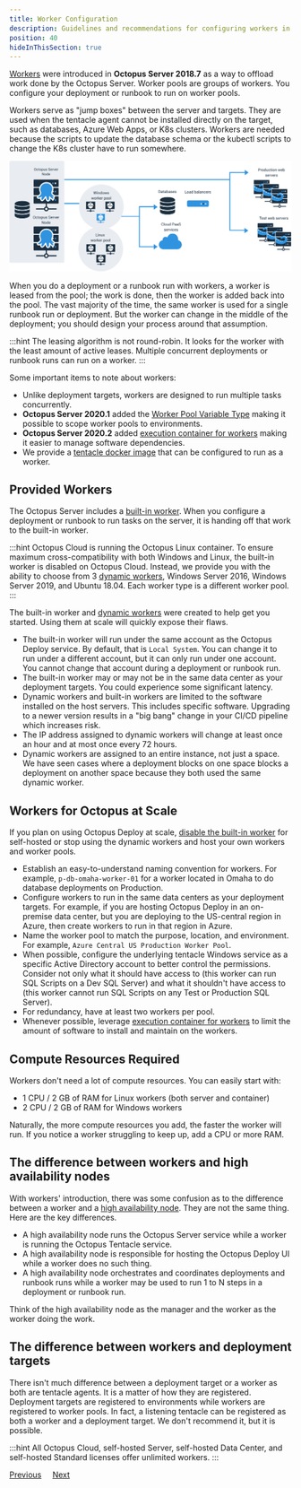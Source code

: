 ```yaml
---
title: Worker Configuration
description: Guidelines and recommendations for configuring workers in Octopus Deploy.
position: 40
hideInThisSection: true
---
```


[Workers](/docs/infrastructure/workers/index.md) were introduced in **Octopus Server 2018.7** as a way to offload work done by the Octopus Server.  Worker pools are groups of workers.  You configure your deployment or runbook to run on worker pools.

Workers serve as "jump boxes" between the server and targets.  They are used when the tentacle agent cannot be installed directly on the target, such as databases, Azure Web Apps, or K8s clusters.  Workers are needed because the scripts to update the database schema or the kubectl scripts to change the K8s cluster have to run somewhere.

![Workers diagram](/docs/shared-content/concepts/images/workers-diagram-img.png "width=1000")

When you do a deployment or a runbook run with workers, a worker is leased from the pool; the work is done, then the worker is added back into the pool.  The vast majority of the time, the same worker is used for a single runbook run or deployment.  But the worker can change in the middle of the deployment; you should design your process around that assumption.

:::hint
The leasing algorithm is not round-robin.  It looks for the worker with the least amount of active leases.  Multiple concurrent deployments or runbook runs can run on a worker.
:::

Some important items to note about workers:
- Unlike deployment targets, workers are designed to run multiple tasks concurrently.  
- **Octopus Server 2020.1** added the [Worker Pool Variable Type](/docs/projects/variables/worker-pool-variables.md) making it possible to scope worker pools to environments.
- **Octopus Server 2020.2** added [execution container for workers](/docs/projects/steps/execution-containers-for-workers/index.md) making it easier to manage software dependencies.
- We provide a [tentacle docker image](https://hub.docker.com/repository/docker/octopusdeploy/tentacle) that can be configured to run as a worker.

## Provided Workers

The Octopus Server includes a [built-in worker](/docs/infrastructure/workers/built-in-worker.md).  When you configure a deployment or runbook to run tasks on the server, it is handing off that work to the built-in worker.   

:::hint
Octopus Cloud is running the Octopus Linux container.  To ensure maximum cross-compatibility with both Windows and Linux, the built-in worker is disabled on Octopus Cloud.  Instead, we provide you with the ability to choose from 3 [dynamic workers](/docs/infrastructure/workers/dynamic-worker-pools.md), Windows Server 2016, Windows Server 2019, and Ubuntu 18.04.  Each worker type is a different worker pool.
:::

The built-in worker and [dynamic workers](/docs/infrastructure/workers/dynamic-worker-pools.md) were created to help get you started.  Using them at scale will quickly expose their flaws.

- The built-in worker will run under the same account as the Octopus Deploy service.  By default, that is `Local System`.  You can change it to run under a different account, but it can only run under one account.  You cannot change that account during a deployment or runbook run.
- The built-in worker may or may not be in the same data center as your deployment targets.  You could experience some significant latency.
- Dynamic workers and built-in workers are limited to the software installed on the host servers.  This includes specific software.  Upgrading to a newer version results in a "big bang" change in your CI/CD pipeline which increases risk.
- The IP address assigned to dynamic workers will change at least once an hour and at most once every 72 hours. 
- Dynamic workers are assigned to an entire instance, not just a space.  We have seen cases where a deployment blocks on one space blocks a deployment on another space because they both used the same dynamic worker.

## Workers for Octopus at Scale

If you plan on using Octopus Deploy at scale, [disable the built-in worker](/docs/infrastructure/workers/built-in-worker.md#switching-off-the-built-in-worker) for self-hosted or stop using the dynamic workers and host your own workers and worker pools.

- Establish an easy-to-understand naming convention for workers.  For example, `p-db-omaha-worker-01` for a worker located in Omaha to do database deployments on Production.  
- Configure workers to run in the same data centers as your deployment targets.  For example, if you are hosting Octopus Deploy in an on-premise data center, but you are deploying to the US-central region in Azure, then create workers to run in that region in Azure.  
- Name the worker pool to match the purpose, location, and environment.  For example, `Azure Central US Production Worker Pool`.
- When possible, configure the underlying tentacle Windows service as a specific Active Directory account to better control the permissions.  Consider not only what it should have access to (this worker can run SQL Scripts on a Dev SQL Server) and what it shouldn't have access to (this worker cannot run SQL Scripts on any Test or Production SQL Server).
- For redundancy, have at least two workers per pool.
- Whenever possible, leverage [execution container for workers](/docs/projects/steps/execution-containers-for-workers/index.md) to limit the amount of software to install and maintain on the workers.

## Compute Resources Required

Workers don't need a lot of compute resources.  You can easily start with:

- 1 CPU / 2 GB of RAM for Linux workers (both server and container)
- 2 CPU / 2 GB of RAM for Windows workers

Naturally, the more compute resources you add, the faster the worker will run.  If you notice a worker struggling to keep up, add a CPU or more RAM.  

## The difference between workers and high availability nodes

With workers' introduction, there was some confusion as to the difference between a worker and a [high availability node](/docs/administration/high-availability/index.md).  They are not the same thing.  Here are the key differences.

- A high availability node runs the Octopus Server service while a worker is running the Octopus Tentacle service.
- A high availability node is responsible for hosting the Octopus Deploy UI while a worker does no such thing.
- A high availability node orchestrates and coordinates deployments and runbook runs while a worker may be used to run 1 to N steps in a deployment or runbook run.

Think of the high availability node as the manager and the worker as the worker doing the work.

## The difference between workers and deployment targets

There isn't much difference between a deployment target or a worker as both are tentacle agents.  It is a matter of how they are registered.  Deployment targets are registered to environments while workers are registered to worker pools.  In fact, a listening tentacle can be registered as both a worker and a deployment target.  We don't recommend it, but it is possible.

:::hint
All Octopus Cloud, self-hosted Server, self-hosted Data Center, and self-hosted Standard licenses offer unlimited workers.
:::

<span><a class="btn btn-secondary" href="/docs/getting-started/best-practices/environments-and-deployment-targets-and-roles">Previous</a></span>&nbsp;&nbsp;&nbsp;&nbsp;&nbsp;<span><a class="btn btn-success" href="/docs/getting-started/best-practices/project-and-project-groups">Next</a></span>